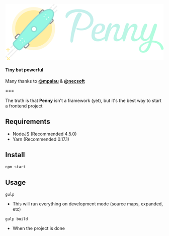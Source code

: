![PennyFramework](penny.png)

#### Tiny but powerful

Many thanks to [**@mpalau**](http:///twitter.com/mpalau) & [**@necsoft**](http:///twitter.com/necsoft)

===

The truth is that **Penny** isn't a framework (yet), but it's the best way to start a frontend project

## Requirements
- NodeJS (Recommended 4.5.0)
- Yarn (Recommended 0.17.1)

## Install

```
npm start
```

## Usage

```
gulp
```
- This will run everything on development mode (source maps, expanded, etc)

```
gulp build
```
- When the project is done
